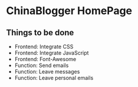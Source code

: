 # ChinaBlogger HomePage

## Things to be done

* Frontend: Integrate CSS
* Frontend: Integrate JavaScript
* Frontend: Font-Awesome
* Function: Send emails
* Function: Leave messages
* Function: Leave personal emails